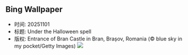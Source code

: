 ## Bing Wallpaper
- 时间: 20251101
- 标题: Under the Halloween spell
- 版权: Entrance of Bran Castle in Bran, Brașov, Romania (© blue sky in my pocket/Getty Images)
![](https://cn.bing.com/th?id=OHR.BranCastle_EN-US5914201029_UHD.jpg&rf=LaDigue_UHD.jpg&pid=hp&w=3840&h=2160&rs=1&c=4)

